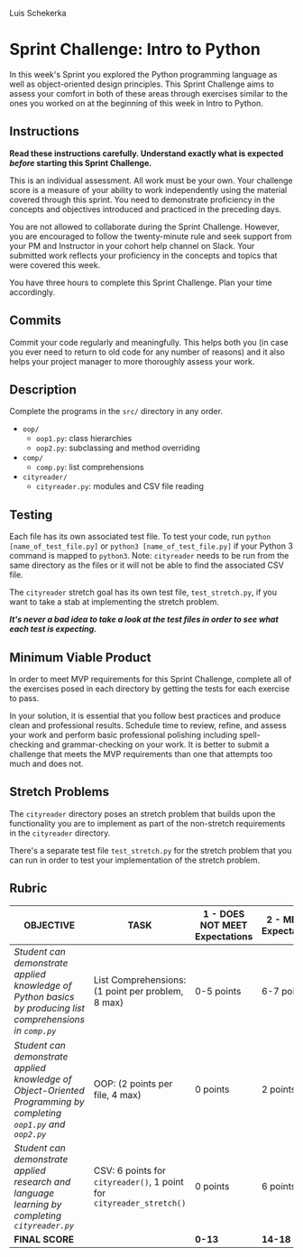 Luis Schekerka
#  Sprint Challenge: Intro to Python

In this week's Sprint you explored the Python programming language as well as object-oriented design principles. This Sprint Challenge aims to assess your comfort in both of these areas through exercises similar to the ones you worked on at the beginning of this week in Intro to Python.

## Instructions
**Read these instructions carefully. Understand exactly what is expected _before_ starting this Sprint Challenge.**

This is an individual assessment. All work must be your own. Your challenge score is a measure of your ability to work independently using the material covered through this sprint. You need to demonstrate proficiency in the concepts and objectives introduced and practiced in the preceding days.

You are not allowed to collaborate during the Sprint Challenge. However, you are encouraged to follow the twenty-minute rule and seek support from your PM and Instructor in your cohort help channel on Slack. Your submitted work reflects your proficiency in the concepts and topics that were covered this week.

You have three hours to complete this Sprint Challenge. Plan your time accordingly.

## Commits

Commit your code regularly and meaningfully. This helps both you (in case you ever need to return to old code for any number of reasons) and it also helps your project manager to more thoroughly assess your work.

## Description

Complete the programs in the `src/` directory in any order.

* `oop/`
    * `oop1.py`: class hierarchies
    * `oop2.py`: subclassing and method overriding
* `comp/`
    * `comp.py`: list comprehensions
* `cityreader/`
    * `cityreader.py`: modules and CSV file reading

## Testing

Each file has its own associated test file. To test your code, run `python [name_of_test_file.py]` or `python3 [name_of_test_file.py]` if your Python 3 command is mapped to `python3`. Note: `cityreader` needs to be run from the same directory as the files or it will not be able to find the associated CSV file.

The `cityreader` stretch goal has its own test file, `test_stretch.py`, if you want to take a stab at implementing the stretch problem.

**_It's never a bad idea to take a look at the test files in order to see what each test is expecting._**

## Minimum Viable Product

In order to meet MVP requirements for this Sprint Challenge, complete all of the exercises posed in each directory by getting the tests for each exercise to pass.

In your solution, it is essential that you follow best practices and produce clean and professional results. Schedule time to review, refine, and assess your work and perform basic professional polishing including spell-checking and grammar-checking on your work. It is better to submit a challenge that meets the MVP requirements than one that attempts too much and does not.

## Stretch Problems

The `cityreader` directory poses an stretch problem that builds upon the functionality you are to implement as part of the non-stretch requirements in the `cityreader` directory. 

There's a separate test file `test_stretch.py` for the stretch problem that you can run in order to test your implementation of the stretch problem.

## Rubric
| OBJECTIVE | TASK | 1 - DOES NOT MEET Expectations | 2 - MEETS Expectations | 3 - EXCEEDS Expectations | SCORE |
| ---------- | ----- | ------- | ------- | ------- | -- |
| _Student can demonstrate applied knowledge of Python basics by producing list comprehensions in `comp.py`_ | List Comprehensions: (1 point per problem, 8 max) | 0-5 points | 6-7 points | 8 points |  |
| _Student can demonstrate applied knowledge of Object-Oriented Programming by completing `oop1.py` and `oop2.py`_ | OOP: (2 points per file, 4 max) | 0 points | 2 points | 4 points |  |
| _Student can demonstrate applied research and language learning by completing `cityreader.py`_ | CSV: 6 points for `cityreader()`, 1 point for `cityreader_stretch()` | 0 points | 6 points | 7 points |  |
| **FINAL SCORE** | | **0-13** | **14-18** | **19** |  |
